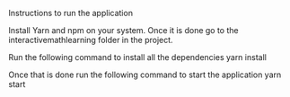 Instructions to run the application

Install Yarn and npm on your system. Once it is done go to the interactivemathlearning folder in the project.

Run the following command to install all the dependencies
yarn install

Once that is done run the following command to start the application
yarn start
